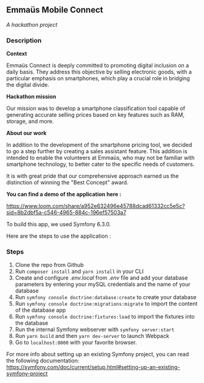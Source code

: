 ## Emmaüs Mobile Connect
*A hackathon project*

### Description

**Context**

Emmaüs Connect is deeply committed to promoting digital inclusion on a daily basis. They address this objective by selling electronic goods, with a particular emphasis on smartphones, which play a crucial role in bridging the digital divide.

**Hackathon mission**

Our mission was to develop a smartphone classification tool capable of generating accurate selling prices based on key features such as RAM, storage, and more.

**About our work**

In addition to the development of the smartphone pricing tool, we decided to go a step further by creating a sales assistant feature. This addition is intended to enable the volunteers at Emmaüs, who may not be familiar with smartphone technology, to better cater to the specific needs of customers.

It is with great pride that our comprehensive approach earned us the distinction of winning the "Best Concept" award.

**You can find a demo of the application here :**

https://www.loom.com/share/a952e632496e45788dcad61332cc5e5c?sid=8b2dbf5a-c546-4965-884c-196ef57503a7

To build this app, we used Symfony 6.3.0.

Here are the steps to use the application :

### Steps

1. Clone the repo from Github
2. Run `composer install` and `yarn install` in your CLI
3. Create and configure _.env.local_ from _.env_ file and add your database parameters by entering your mySQL credentials and the name of your database
4. Run `symfony console doctrine:database:create` to create your database 
5. Run `symfony console doctrine:migrations:migrate` to import the content of the database app
6. Run `symfony console doctrine:fixtures:load` to import the fixtures into the database
7. Run the internal Symfony webserver with `symfony server:start`
8. Run `yarn build` and then `yarn dev-server` to launch Webpack
9. Go to `localhost:8000` with your favorite browser.

For more info about setting up an existing Symfony project, you can read the following documentation:
https://symfony.com/doc/current/setup.html#setting-up-an-existing-symfony-project